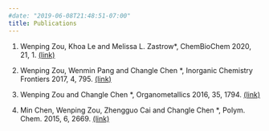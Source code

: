 ```yaml
---
#date: "2019-06-08T21:48:51-07:00"
title: Publications
---
```


1. Wenping Zou, Khoa Le and Melissa L. Zastrow*, ChemBioChem 2020, 21, 1. [(link)](https://chemistry-europe.onlinelibrary.wiley.com/doi/abs/10.1002/cbic.201900669)

2. Wenping Zou, Wenmin Pang and Changle Chen *, Inorganic Chemistry Frontiers 2017, 4, 795. [(link)](https://pubs.rsc.org/no/content/articlelanding/2017/qi/c6qi00562d/unauth#!divAbstract)

3. Wenping Zou and Changle Chen *, Organometallics 2016, 35, 1794. [(link)](https://pubs.acs.org/doi/abs/10.1021/acs.organomet.6b00202)

4. Min Chen, Wenping Zou, Zhengguo Cai and Changle Chen *, Polym. Chem. 2015, 6, 2669. [(link)](https://pubs.rsc.org/lv/content/articlelanding/2015/py/c5py00010f/unauth#!divAbstract)
